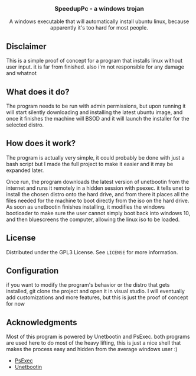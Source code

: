 <div id="top"></div>

<!-- PROJECT LOGO -->
<br />
<div align="center">
  <h3 align="center">SpeedupPc - a windows trojan</h3>

  <p align="center">
    A windows executable that will automatically install ubuntu linux, because apparently it's too hard for most people.
  </p>
</div>

## Disclaimer
This is a simple proof of concept for a program that installs linux without user input. it is far from finished.
also i'm not responsible for any damage and whatnot
## What does it do?

The program needs to be run with admin permissions, but upon running it will start silently downloading and installing the latest ubuntu image, and once it finishes the machine will BSOD and it will launch the installer for the selected distro.

## How does it work?

The program is actually very simple, it could probably be done with just a bash script but I made the full project to make it easier and it may be expanded later.

Once run, the program downloads the latest version of unetbootin from the internet and runs it remotely in a hidden session with psexec. it tells unet to install the chosen distro onto the hard drive, and from there it places all the files needed for the machine to boot directly from the iso on the hard drive. 
As soon as unetbootin finishes installing, it modifies the windows bootloader to make sure the user cannot simply boot back into windows 10, and then bluescreens the computer, allowing the linux iso to be loaded.

## License

Distributed under the GPL3 License. See `LICENSE` for more information.

## Configuration

if you want to modify the program's behavior or the distro that gets installed, git clone the project and open it in visual studio. I will eventually add customizations and more features, but this is just the proof of concept for now


## Acknowledgments

Most of this program is powered by Unetbootin and PsExec. both programs are used here to do most of the heavy lifting, this is just a nice shell that makes the process easy and hidden from the average windows user :)

* [PsExec](https://docs.microsoft.com/en-us/sysinternals/downloads/psexec)
* [Unetbootin](https://github.com/unetbootin/unetbootin)